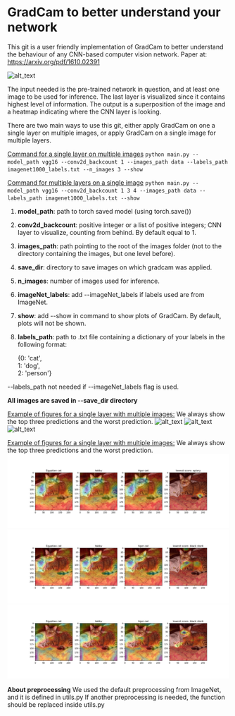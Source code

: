 # GradCam to better understand your network
This git is a user friendly implementation of GradCam to better understand the behaviour of any CNN-based computer vision network.
Paper at: https://arxiv.org/pdf/1610.02391

![alt_text](https://upload-images.jianshu.io/upload_images/415974-0147c44dcfb8cc1c.jpg)


The input needed is the pre-trained network in question, and at least one image to be used for inference. The last layer is visualized since it contains highest level of information.
The output is a superposition of the image and a heatmap indicating where the CNN layer is looking.

There are two main ways to use this git, either apply GradCam on one a single layer on multiple images,
or apply GradCam on a single image for multiple layers. 

<ins>Command for a single layer on multiple images</ins>
`python main.py --model_path vgg16 --conv2d_backcount 1 --images_path data --labels_path imagenet1000_labels.txt --n_images 3 --show`

<ins>Command for multiple layers on a single image</ins>
`python main.py --model_path vgg16 --conv2d_backcount 1 3 4 --images_path data --labels_path imagenet1000_labels.txt --show`

1. **model_path**: path to torch saved model (using torch.save())
2. **conv2d_backcount**: positive integer or a list of positive integers; CNN layer to visualize, counting from behind. By default equal to 1.
3. **images_path**: path pointing to the root of the images folder (not to the directory containing the images, but one level before).
4. **save_dir**: directory to save images on which gradcam was applied.
5. **n_images**: number of images used for inference.
6. **imageNet_labels**: add --imageNet_labels if labels used are from ImageNet.
7. **show**: add --show in command to show plots of GradCam. By default, plots will not be shown.
8. **labels_path**: path to .txt file containing a dictionary of your labels in the following format:

    {0: 'cat',                        
     1: 'dog',                        
     2: 'person'}
 
 --labels_path not needed if --imageNet_labels flag is used.
 
 **All images are saved in --save_dir directory**
 
<ins>Example of figures for a single layer with multiple images:</ins>
We always show the top three predictions and the worst prediction.
![alt_text](multiple_layers/image0.jpg)
![alt_text](multiple_layers/image4.jpg)
![alt_text](multiple_layers/image7.jpg)
 
<ins>Example of figures for a single layer with multiple images:</ins>
We always show the top three predictions and the worst prediction.
![alt_text](multiple_layers/layer1.jpg)
![alt_text](multiple_layers/layer2.jpg)
![alt_text](multiple_layers/layer3.jpg)

**About preprocessing**
We used the default preprocessing from ImageNet, and it is defined in utils.py
If another preprocessing is needed, the function should be replaced inside utils.py

